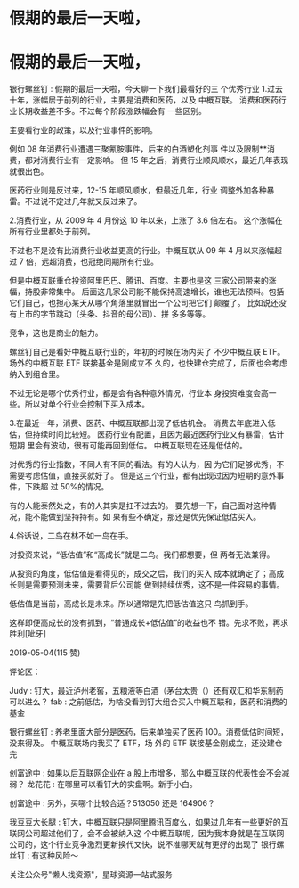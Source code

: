 # 假期的最后一天啦，

# 假期的最后一天啦，

银行螺丝钉 : 假期的最后一天啦，今天聊一下我们最看好的三 个优秀行业 1.过去十年，涨幅居于前列的行业，主要是消费和医药，以及 中概互联。 消费和医药行业长期收益差不多。不过每个阶段涨跌幅会有 一些区别。

主要看行业的政策，以及行业事件的影响。

例如 08 年消费行业遭遇三聚氰胺事件，后来的白酒塑化剂事 件以及限制**消费，都对消费行业有一定影响。 但 15 年之后，消费行业顺风顺水，最近几年表现就很出色。

医药行业则是反过来，12-15 年顺风顺水，但最近几年，行业 调整外加各种暴雷。不过说不定过几年就又反过来了。

2.消费行业，从 2009 年 4 月份这 10 年以来，上涨了 3.6 倍左右。 这个涨幅在所有行业里都处于前列。

不过也不是没有比消费行业收益更高的行业。中概互联从 09 年 4 月以来涨幅超过 7 倍，远超消费，也冠绝同期所有行业。

但是中概互联重仓投资阿里巴巴、腾讯、百度。主要也是这 三家公司带来的涨幅，持股非常集中。 后面这几家公司能不能保持高速增长，谁也无法预料。包括 它们自己，也担心某天从哪个角落里就冒出一个公司把它们 颠覆了。 比如说还没有上市的字节跳动（头条、抖音的母公司）、拼 多多等等。

竞争，这也是商业的魅力。

螺丝钉自己是看好中概互联行业的，年初的时候在场内买了 不少中概互联 ETF。场外的中概互联 ETF 联接基金是刚成立不 久的，也快建仓完成了，后面也会考虑纳入到组合里。

不过无论是哪个优秀行业，都是会有各种意外情况，行业本 身投资难度会高一些。所以对单个行业会控制下买入成本。

3.在最近一年，消费、医药、中概互联都出现了低估机会。 消费去年底进入低估，但持续时间比较短。 医药行业有配置，且因为最近医药行业又有暴雷，估计短期 里会有波动，很有可能再回到低估。 中概互联现在还是低估的。

对优秀的行业指数，不同人有不同的看法。有的人认为，因 为它们足够优秀，不需要考虑估值，直接买就好了。 但是这三个行业，都有出现过因为短期的意外事件，下跌超 过 50%的情况。

有的人能泰然处之，有的人其实是扛不过去的。 要先想一下，自己面对这种情况，能不能做到坚持持有。如 果有些不确定，那还是优先保证低估买入。

4.俗话说，二鸟在林不如一鸟在手。

对投资来说，“低估值”和“高成长”就是二鸟。我们都想要，但 两者无法兼得。

从投资的角度，低估值是看得见的，成交之后，我们的买入 成本就确定了；高成长则是需要预测未来，需要背后公司能 做到持续优秀，这不是一件容易的事情。

低估值是当前，高成长是未来。所以通常是先把低估值这只 鸟抓到手。

这样即便高成长的没有抓到，“普通成长+低估值”的收益也不 错。先求不败，再求胜利[呲牙]

2019-05-04(115 赞)

评论区：

Judy : 钉大，最近泸州老窖，五粮液等白酒（茅台太贵（）还有双汇和华东制药可以进么？ fab : 之前低估，为啥没看到钉大组合买入中概互联和，医药和消费的基金

银行螺丝钉 : 养老里面大部分是医药，后来单独买了医药 100。消费低估时间短，没来得及。 中概互联场内我买了 ETF，场 外的 ETF 联接基金刚成立，还没建仓完

创富途中 : 如果以后互联网企业在 a 股上市增多，那么中概互联的代表性会不会减弱？ 龙花花 : 在哪里可以看钉大的实盘啊。新手小白。

创富途中 : 另外，买哪个比较合适？513050 还是 164906？

我豆豆大长腿 : 钉大，中概互联只是阿里腾讯百度么，如果过几年有一些更好的互联网公司超过他们了，会不会被纳入这 个中概互联呢，因为我本身就是在互联网公司的，这个行业竞争激烈更新换代又快，说不准哪天就有更好的出现了 银行螺丝钉 : 有这种风险～

关注公众号"懒人找资源"，星球资源一站式服务
